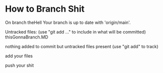 # How to Branch Shit

On branch theHell
Your branch is up to date with 'origin/main'.

Untracked files:
  (use "git add <file>..." to include in what will be committed)
	thisGonnaBranch.MD

nothing added to commit but untracked files present (use "git add" to track)

add your files

push your shit
